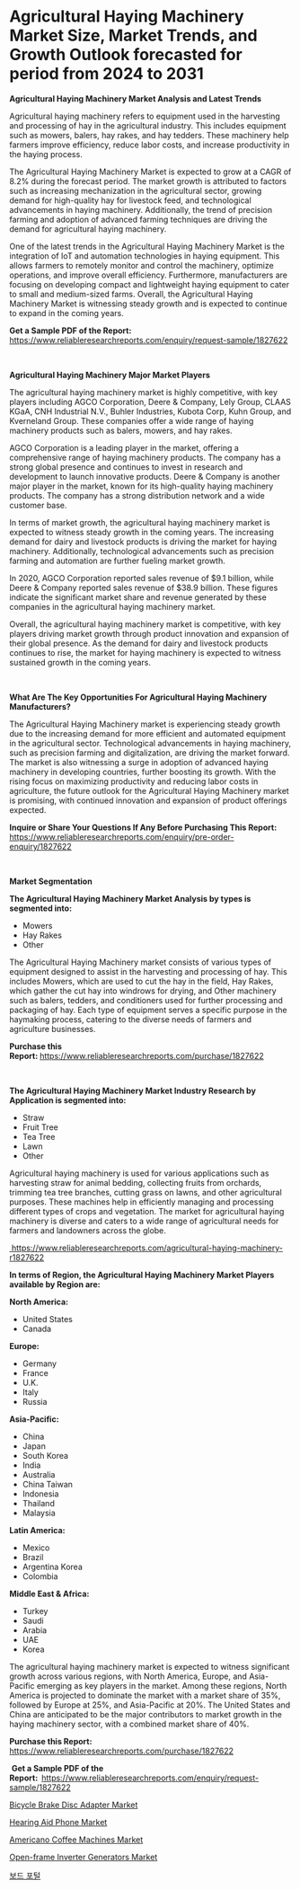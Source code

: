 <p><h1>Agricultural Haying Machinery Market Size, Market Trends, and Growth Outlook forecasted for period from 2024 to 2031</h1></p><p><strong>Agricultural Haying Machinery Market Analysis and Latest Trends</strong></p>
<p><p>Agricultural haying machinery refers to equipment used in the harvesting and processing of hay in the agricultural industry. This includes equipment such as mowers, balers, hay rakes, and hay tedders. These machinery help farmers improve efficiency, reduce labor costs, and increase productivity in the haying process.</p><p>The Agricultural Haying Machinery Market is expected to grow at a CAGR of 8.2% during the forecast period. The market growth is attributed to factors such as increasing mechanization in the agricultural sector, growing demand for high-quality hay for livestock feed, and technological advancements in haying machinery. Additionally, the trend of precision farming and adoption of advanced farming techniques are driving the demand for agricultural haying machinery.</p><p>One of the latest trends in the Agricultural Haying Machinery Market is the integration of IoT and automation technologies in haying equipment. This allows farmers to remotely monitor and control the machinery, optimize operations, and improve overall efficiency. Furthermore, manufacturers are focusing on developing compact and lightweight haying equipment to cater to small and medium-sized farms. Overall, the Agricultural Haying Machinery Market is witnessing steady growth and is expected to continue to expand in the coming years.</p></p>
<p><strong>Get a Sample PDF of the Report:&nbsp;</strong> <a href="https://www.reliableresearchreports.com/enquiry/request-sample/1827622">https://www.reliableresearchreports.com/enquiry/request-sample/1827622</a></p>
<p>&nbsp;</p>
<p><strong>Agricultural Haying Machinery Major Market Players</strong></p>
<p><p>The agricultural haying machinery market is highly competitive, with key players including AGCO Corporation, Deere & Company, Lely Group, CLAAS KGaA, CNH Industrial N.V., Buhler Industries, Kubota Corp, Kuhn Group, and Kverneland Group. These companies offer a wide range of haying machinery products such as balers, mowers, and hay rakes.</p><p>AGCO Corporation is a leading player in the market, offering a comprehensive range of haying machinery products. The company has a strong global presence and continues to invest in research and development to launch innovative products. Deere & Company is another major player in the market, known for its high-quality haying machinery products. The company has a strong distribution network and a wide customer base.</p><p>In terms of market growth, the agricultural haying machinery market is expected to witness steady growth in the coming years. The increasing demand for dairy and livestock products is driving the market for haying machinery. Additionally, technological advancements such as precision farming and automation are further fueling market growth.</p><p>In 2020, AGCO Corporation reported sales revenue of $9.1 billion, while Deere & Company reported sales revenue of $38.9 billion. These figures indicate the significant market share and revenue generated by these companies in the agricultural haying machinery market.</p><p>Overall, the agricultural haying machinery market is competitive, with key players driving market growth through product innovation and expansion of their global presence. As the demand for dairy and livestock products continues to rise, the market for haying machinery is expected to witness sustained growth in the coming years.</p></p>
<p>&nbsp;</p>
<p><strong>What Are The Key Opportunities For Agricultural Haying Machinery Manufacturers?</strong></p>
<p><p>The Agricultural Haying Machinery market is experiencing steady growth due to the increasing demand for more efficient and automated equipment in the agricultural sector. Technological advancements in haying machinery, such as precision farming and digitalization, are driving the market forward. The market is also witnessing a surge in adoption of advanced haying machinery in developing countries, further boosting its growth. With the rising focus on maximizing productivity and reducing labor costs in agriculture, the future outlook for the Agricultural Haying Machinery market is promising, with continued innovation and expansion of product offerings expected.</p></p>
<p><strong>Inquire or Share Your Questions If Any Before Purchasing This Report:</strong> <a href="https://www.reliableresearchreports.com/enquiry/pre-order-enquiry/1827622">https://www.reliableresearchreports.com/enquiry/pre-order-enquiry/1827622</a></p>
<p>&nbsp;</p>
<p><strong>Market Segmentation</strong></p>
<p><strong>The Agricultural Haying Machinery Market Analysis by types is segmented into:</strong></p>
<p><ul><li>Mowers</li><li>Hay Rakes</li><li>Other</li></ul></p>
<p><p>The Agricultural Haying Machinery market consists of various types of equipment designed to assist in the harvesting and processing of hay. This includes Mowers, which are used to cut the hay in the field, Hay Rakes, which gather the cut hay into windrows for drying, and Other machinery such as balers, tedders, and conditioners used for further processing and packaging of hay. Each type of equipment serves a specific purpose in the haymaking process, catering to the diverse needs of farmers and agriculture businesses.</p></p>
<p><strong>Purchase this Report:&nbsp;</strong><a href="https://www.reliableresearchreports.com/purchase/1827622">https://www.reliableresearchreports.com/purchase/1827622</a></p>
<p>&nbsp;</p>
<p><strong>The Agricultural Haying Machinery Market Industry Research by Application is segmented into:</strong></p>
<p><ul><li>Straw</li><li>Fruit Tree</li><li>Tea Tree</li><li>Lawn</li><li>Other</li></ul></p>
<p><p>Agricultural haying machinery is used for various applications such as harvesting straw for animal bedding, collecting fruits from orchards, trimming tea tree branches, cutting grass on lawns, and other agricultural purposes. These machines help in efficiently managing and processing different types of crops and vegetation. The market for agricultural haying machinery is diverse and caters to a wide range of agricultural needs for farmers and landowners across the globe.</p></p>
<p><a href="https://www.reliableresearchreports.com/agricultural-haying-machinery-r1827622">&nbsp;https://www.reliableresearchreports.com/agricultural-haying-machinery-r1827622</a></p>
<p><strong>In terms of Region, the Agricultural Haying Machinery Market Players available by Region are:</strong></p>
<p>
    <p> <strong> North America: </strong>
        <ul>
            <li>United States</li>
            <li>Canada</li>
        </ul>
        </p> 
    <p> <strong> Europe: </strong>
        <ul>
            <li>Germany</li>
            <li>France</li>
            <li>U.K.</li>
            <li>Italy</li>
            <li>Russia</li>
        </ul>
        </p> 
    <p> <strong> Asia-Pacific: </strong>
        <ul>
            <li>China</li>
            <li>Japan</li>
            <li>South Korea</li>
            <li>India</li>
            <li>Australia</li>
            <li>China Taiwan</li>
            <li>Indonesia</li>
            <li>Thailand</li>
            <li>Malaysia</li>
        </ul>
        </p> 
    <p> <strong> Latin America: </strong>
        <ul>
            <li>Mexico</li>
            <li>Brazil</li>
            <li>Argentina Korea</li>
            <li>Colombia</li>
        </ul>
        </p> 
    <p> <strong> Middle East & Africa: </strong>
        <ul>
            <li>Turkey</li>
            <li>Saudi</li>
            <li>Arabia</li>
            <li>UAE</li>
            <li>Korea</li>
        </ul>
    </p>
    </p>
<p><p>The agricultural haying machinery market is expected to witness significant growth across various regions, with North America, Europe, and Asia-Pacific emerging as key players in the market. Among these regions, North America is projected to dominate the market with a market share of 35%, followed by Europe at 25%, and Asia-Pacific at 20%. The United States and China are anticipated to be the major contributors to market growth in the haying machinery sector, with a combined market share of 40%.</p></p>
<p><strong>Purchase this Report: </strong><a href="https://www.reliableresearchreports.com/purchase/1827622">https://www.reliableresearchreports.com/purchase/1827622</a></p>
<p>&nbsp;<strong>Get a Sample PDF of the Report:&nbsp;&nbsp;</strong><a href="https://www.reliableresearchreports.com/enquiry/request-sample/1827622">https://www.reliableresearchreports.com/enquiry/request-sample/1827622</a></p>
<p><strong></strong></p>
<p><p><a href="https://github.com/okotobwrhuteie/Market-Research-Report-List-3/blob/main/bicycle-brake-disc-adapter-market.md">Bicycle Brake Disc Adapter Market</a></p><p><a href="https://medium.com/@raygrimes99/global-hearing-aid-phone-market-size-share-analysis-by-product-type-by-application-by-region-5ad590457427">Hearing Aid Phone Market</a></p><p><a href="https://medium.com/@nyahmertz1962/americano-coffee-machines-market-trends-focusing-on-americano-coffee-machines-market-insight-and-08499ccaf507">Americano Coffee Machines Market</a></p><p><a href="https://github.com/myacatherineblakecaczo9vcsw/Market-Research-Report-List-3/blob/main/open-frame-inverter-generators-market.md">Open-frame Inverter Generators Market</a></p><p><a href="https://github.com/mdmazharulnwr786/Market-Research-Report-List-2/blob/main/394277571138.md">보드 포털</a></p></p>